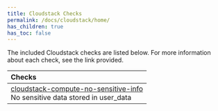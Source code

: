 ```yaml
---
title: Cloudstack Checks
permalink: /docs/cloudstack/home/
has_children: true
has_toc: false
---
```


The included Cloudstack checks are listed below. For more information about each check, see the link provided.

| Checks |
|:------------|
|[cloudstack-compute-no-sensitive-info](/docs/cloudstack/compute/no-sensitive-info)<br>No sensitive data stored in user_data|

